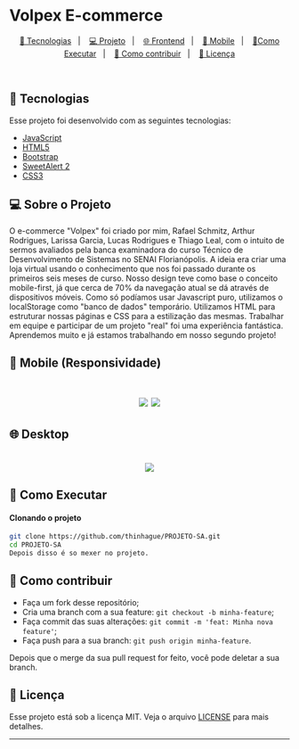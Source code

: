 # Volpex E-commerce
<p align="center">
  <a href="#-tecnologias">🚀 Tecnologias</a>&nbsp;&nbsp;&nbsp;|&nbsp;&nbsp;&nbsp;
  <a href="#-projeto">💻 Projeto</a>&nbsp;&nbsp;&nbsp;|&nbsp;&nbsp;&nbsp;
  <a href="#-desktop">🌐 Frontend</a>&nbsp;&nbsp;&nbsp;|&nbsp;&nbsp;&nbsp;
  <a href="#-mobile(Responsividade)">📱 Mobile</a>&nbsp;&nbsp;&nbsp;|&nbsp;&nbsp;&nbsp;
  <a href="#-como-executar">🔖Como Executar</a>&nbsp;&nbsp;&nbsp;|&nbsp;&nbsp;&nbsp;
  <a href="#-como-contribuir">🤔 Como contribuir</a>&nbsp;&nbsp;&nbsp;|&nbsp;&nbsp;&nbsp;
  <a href="#-licença">🧾 Licença</a>
</p>

<br>

## 🚀 Tecnologias

Esse projeto foi desenvolvido com as seguintes tecnologias:

- [JavaScript]()
- [HTML5]()
- [Bootstrap]()
- [SweetAlert 2]()
- [CSS3]()

## 💻 Sobre o Projeto
O e-commerce "Volpex" foi criado por mim, Rafael Schmitz, Arthur Rodrigues, Larissa Garcia, Lucas Rodrigues e Thiago Leal, com o intuito de sermos avaliados pela banca examinadora do curso Técnico de Desenvolvimento de Sistemas no SENAI Florianópolis. A ideia era criar uma loja virtual usando o conhecimento que nos foi passado durante os primeiros seis meses de curso. Nosso design teve como base o conceito mobile-first, já que cerca de 70% da navegação atual se dá através de dispositivos móveis. Como só podíamos usar Javascript puro, utilizamos o localStorage como "banco de dados" temporário. Utilizamos HTML para estruturar nossas páginas e CSS para a estilização das mesmas. Trabalhar em equipe e participar de um projeto "real" foi uma experiência fantástica. Aprendemos muito e já estamos trabalhando em nosso segundo projeto!



## 📱 Mobile (Responsividade)
<h1 align="center">
    <img  src="https://media.giphy.com/media/taorFvXxyYVEAZlmH8/giphy.gif?cid=790b761198ac92435acc843e69026b4ddf3758f2d7232f25&rid=giphy.gif&ct=g" />
    <img  src="https://media.giphy.com/media/lhZl92SXid1xcIMMhC/giphy.gif?cid=790b76111b10a94eebdd9c1c679543c4e74c4f4b94575177&rid=giphy.gif&ct=g" />
</h1>

## 🌐 Desktop
<h1 align="center">
    <img  src="https://media.giphy.com/media/4E6Bml9ALTNcnTmGBT/giphy.gif?cid=790b7611a67f64bf56335f694c135f7fdd988d90a386005e&rid=giphy.gif&ct=g" />
</h1>


    
## 🔖 Como Executar

#### Clonando o projeto
```sh
git clone https://github.com/thinhague/PROJETO-SA.git
cd PROJETO-SA
Depois disso é so mexer no projeto.
```


## 🤔 Como contribuir

- Faça um fork desse repositório;
- Cria uma branch com a sua feature: `git checkout -b minha-feature`;
- Faça commit das suas alterações: `git commit -m 'feat: Minha nova feature'`;
- Faça push para a sua branch: `git push origin minha-feature`.

Depois que o merge da sua pull request for feito, você pode deletar a sua branch.


## 🧾 Licença

Esse projeto está sob a licença MIT. Veja o arquivo [LICENSE](LICENSE.md) para mais detalhes.

---
